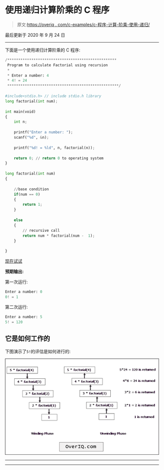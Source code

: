 # 使用递归计算阶乘的 C 程序

> 原文:[https://overiq . com/c-examples/c-程序-计算-阶乘-使用-递归/](https://overiq.com/c-examples/c-program-to-calculate-factorial-using-recursion/)

最后更新于 2020 年 9 月 24 日

* * *

下面是一个使用递归计算阶乘的 C 程序:

```py
/**************************************************
 Program to calculate Factorial using recursion 
 * 
 * Enter a number: 4
 * 4! = 24
 ***************************************************/

#include<stdio.h> // include stdio.h library
long factorial(int num);

int main(void)
{    
    int n;

    printf("Enter a number: ");
    scanf("%d", &n);

    printf("%d! = %ld", n, factorial(n));

    return 0; // return 0 to operating system
}

long factorial(int num)
{    

    //base condition
    if(num == 0)
    {
        return 1;
    }

    else
    {
        // recursive call
        return num * factorial(num -  1);
    }

}

```

[现在试试](https://overiq.com/c-online-compiler/2WP/)

**预期输出:**

第一次运行:

```py
Enter a number: 0
0! = 1

```

第二次运行:

```py
Enter a number: 5
5! = 120

```

## 它是如何工作的

下图演示了`5!`的评估是如何进行的:

![Recursion in action](img/e75e3fe84019ac6d979f732440978a14.png "Recursion in action")

* * *

* * *